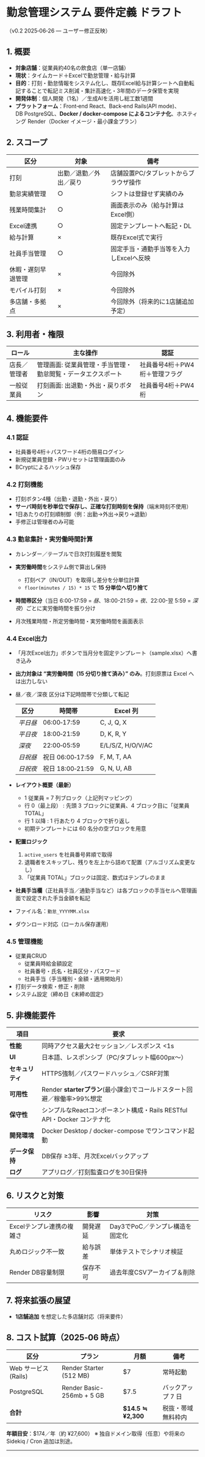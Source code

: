 # 勤怠管理システム 要件定義 ドラフト

（v0.2 2025‑06‑26 ― ユーザー修正反映）

## 1. 概要

* **対象店舗**：従業員約40名の飲食店（単一店舗）
* **現状**：タイムカード＋Excelで勤怠管理・給与計算
* **目的**：打刻・勤怠情報をシステム化し、既存Excel給与計算シートへ自動転記することで転記ミス削減・集計高速化・3年間のデータ保管を実現
* **開発体制**：個人開発（1名）／生成AIを活用し総工数1週間
* **プラットフォーム**：Front‑end React、Back‑end Rails(API mode)、DB PostgreSQL、**Docker / docker‑compose によるコンテナ化**、ホスティング Render（Docker イメージ・最小課金プラン）

## 2. スコープ

| 区分        | 対象          | 備考                     |
| --------- | ----------- | ---------------------- |
| 打刻        | 出勤／退勤／外出／戻り | 店舗設置PC/タブレットからブラウザ操作   |
| 勤怠実績管理    | ○           | シフトは登録せず実績のみ           |
| 残業時間集計    | ○           | 画面表示のみ（給与計算はExcel側）    |
| Excel連携   | ○           | 固定テンプレートへ転記・DL         |
| 給与計算      | ×           | 既存Excel式で実行            |
| 社員手当管理    | ○           | 固定手当・通勤手当等を入力しExcelへ反映 |
| 休暇・遅刻早退管理 | ×           | 今回除外                   |
| モバイル打刻    | ×           | 今回除外                   |
| 多店舗・多拠点   | ×           | 今回除外（将来的に1店舗追加予定）      |

## 3. 利用者・権限

| ロール    | 主な操作                            | 認証                |
| ------ | ------------------------------- | ----------------- |
| 店長／管理者 | 管理画面: 従業員管理・手当管理・勤怠閲覧・データエクスポート | 社員番号4桁＋PW4桁＋管理フラグ |
| 一般従業員  | 打刻画面: 出退勤・外出・戻りボタン              | 社員番号4桁＋PW4桁       |

## 4. 機能要件

### 4.1 認証

* 社員番号4桁＋パスワード4桁の簡易ログイン
* 新規従業員登録・PWリセットは管理画面のみ
* BCryptによるハッシュ保存

### 4.2 打刻機能

* 打刻ボタン4種（出勤・退勤・外出・戻り）
* **サーバ時刻を秒単位で保存し、正確な打刻時刻を保持**（端末時刻不使用）
* 1日あたりの打刻順制御（例：出勤→外出→戻り→退勤）
* 手修正は管理者のみ可能

### 4.3 勤怠集計・実労働時間計算

* カレンダー／テーブルで日次打刻履歴を閲覧
* **実労働時間**をシステム側で算出し保持

  * 打刻ペア（IN/OUT）を取得し差分を分単位計算
  * `floor(minutes / 15) * 15` で **15 分単位へ切り捨て**
* **時間帯区分**（当日 6:00-17:59 = *昼*、18:00-21:59 = *夜*、22:00-翌 5:59 = *深夜*）ごとに実労働時間を振り分け
* 月次残業時間・所定労働時間・実労働時間を画面表示

### 4.4 Excel出力

* 「月次Excel出力」ボタンで当月分を固定テンプレート（sample.xlsx）へ書き込み
* **出力対象は “実労働時間（15 分切り捨て済み）” のみ**。打刻原票は Excel へは出力しない
* 昼／夜／深夜 区分は下記時間帯で分類して転記

  | 区分    | 時間帯            | Excel 列           |
  | ----- | -------------- | ----------------- |
  | *平日昼*   | 06:00‑17:59    | C, J, Q, X        |
  | *平日夜*   | 18:00‑21:59    | D, K, R, Y        |
  | *深夜*  | 22:00‑05:59    | E/L/S/Z, H/O/V/AC |
  | *日祝昼* | 祝日 06:00‑17:59 | F, M, T, AA       |
  | *日祝夜* | 祝日 18:00‑21:59 | G, N, U, AB       |
* **レイアウト概要（最新）**

  * 1 従業員 = 7 列ブロック（上記列マッピング）
  * 行 0（最上段） : 先頭 3 ブロックに従業員、4 ブロック目に「従業員 TOTAL」
  * 行 1 以降 : 1 行あたり 4 ブロックで折り返し
  * 初期テンプレートには 60 名分の空ブロックを用意
* **配置ロジック**

  1. `active_users` を社員番号昇順で取得
  2. 退職者をスキップし、残りを左上から詰めて配置（アルゴリズム変更なし）
  3. 「従業員 TOTAL」ブロックは固定、数式はテンプレのまま
* **社員手当欄**（正社員手当／通勤手当など）は各ブロックの手当セルへ管理画面で設定された手当金額を転記
* ファイル名：`勤怠_YYYYMM.xlsx`
* ダウンロード対応（ローカル保存運用）

### 4.5 管理機能

* 従業員CRUD
  * 従業員時給金額設定
  * 社員番号・氏名・社員区分・パスワード
  * 社員手当（手当種別・金額・適用開始月）
* 打刻データ検索・修正・削除
* システム設定（締め日《末締め固定》

## 5. 非機能要件

| 項目         | 要求                                                 |
| ---------- | -------------------------------------------------- |
| **性能**     | 同時アクセス最大2セッション／レスポンス <1s                           |
| **UI**     | 日本語、レスポンシブ（PC/タブレット幅600px〜）                        |
| **セキュリティ** | HTTPS強制／パスワードハッシュ／CSRF対策                           |
| **可用性**    | Render **starterプラン**(最小課金)でコールドスタート回避／稼働率>99%想定     |
| **保守性**    | シンプルなReactコンポーネント構成・Rails RESTful API・Docker コンテナ化 |
| **開発環境**   | Docker Desktop / docker-compose でワンコマンド起動          |
| **データ保持**  | DB保存 ≥3年、月次Excelバックアップ                             |
| **ログ**     | アプリログ／打刻監査ログを30日保持                                 |


## 6. リスクと対策

| リスク             | 影響   | 対策                  |
| --------------- | ---- | ------------------- |
| Excelテンプレ連携の複雑さ | 開発遅延 | Day3でPoC／テンプレ構造を固定化 |
| 丸めロジック不一致       | 給与誤差 | 単体テストでシナリオ検証        |
| Render DB容量制限   | 保存不可 | 過去年度CSVアーカイブ＆削除     |

## 7. 将来拡張の展望

* **1店舗追加** を想定した多店舗対応（将来要件）

## 8. コスト試算（2025‑06 時点）

| 区分               | プラン                   | 月額                  | 備考         |
| ---------------- | --------------------- | ------------------- | ---------- |
| Web サービス (Rails) | Render Starter (512 MB) | \$7                 | 常時起動       |
| PostgreSQL       | Render Basic-256mb + 5 GB | \$7.5               | バックアップ 7 日 |
| **合計**           |                       | **\$14.5 ≒ ¥2,300** | 税抜・帯域無料枠内  |

**年額目安**：\$174／年（約 ¥27,600）
※ 独自ドメイン取得（任意）や将来の Sidekiq / Cron 追加は別途。

---